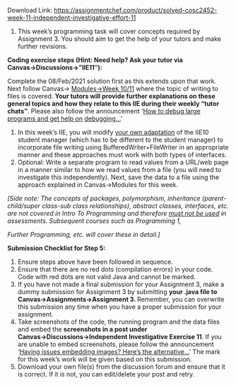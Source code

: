 Download Link: https://assignmentchef.com/product/solved-cosc2452-week-11-independent-investigative-effort-11
<br>
<ol>

 <li>This week’s programming task will cover concepts required by Assignment 3. You should aim to get the help of your tutors and make further revisions.</li>

</ol>

<strong>Coding exercise steps (Hint: Need help? Ask your tutor via Canvas→Discussions→”IIE11″):</strong>

Complete the 08/Feb/2021 solution first as this extends upon that work. Next follow Canvas→ <a href="https://rmit.instructure.com/courses/70691/modules">Modules→Week</a><a href="https://rmit.instructure.com/courses/70691/modules">  </a><a href="https://rmit.instructure.com/courses/70691/modules">10/11</a>  where the topic of writing to files is covered. <strong>Your tutors will provide further explanations on these general topics and how they relate to this IIE during their weekly “tutor chats”</strong>. Please also follow the announcement ‘<a href="https://rmit.instructure.com/courses/70691/discussion_topics/1039805">How to debug large programs and get help on</a> <a href="https://rmit.instructure.com/courses/70691/discussion_topics/1039805">debugging…</a>’

<ol>

 <li>In this week’s IIE, you will modify <u>your own adaptation</u> of the IIE10 student manager (which has to be different to the student manager) to incorporate file writing using BufferedWriter+FileWriter in an appropriate manner and these approaches must work with both types of interfaces.</li>

 <li>Optional: Write a separate program to read values from a URL/web page in a manner similar to how we read values from a file (you will need to investigate this independently). Next, save the data to a file using the approach explained in Canvas→Modules for this week.</li>

</ol>

<em>[Side note: The concepts of packages, polymorphism, inheritance (parent-child/super class-sub class relationships), abstract classes, interfaces, etc. are not covered in Intro To Programming and therefore <u>must not be used</u> in assessments. Subsequent courses such as Programming 1, </em>

<em>Further Programming, etc. will cover these in detail.]</em>

<strong>Submission Checklist for Step 5:</strong>

<ol>

 <li>Ensure steps above have been followed in sequence.</li>

 <li>Ensure that there are no red dots (compilation errors) in your code. Code with red dots are not valid Java and cannot be marked.</li>

 <li>If you have not made a final submission for your Assignment 3, make a dummy submission for Assignment 3 by submitting <strong>your .java file to </strong><strong>Canvas→</strong><strong>Assignments→Assignment 3. </strong>Remember, you can overwrite this submission any time when you have a proper submission for your assignment.</li>

 <li>Take screenshots of the code, the running program and the data files and embed the <strong>screenshots in a post under </strong><strong>Canvas→</strong><strong>Discussions→Independent Investigative Exercise 11</strong>. If you are unable to embed screenshots, please follow the announcement ‘<a href="https://rmit.instructure.com/courses/70691/discussion_topics/1038846">Having issues embedding images? Here’s the alternative…</a>’ The mark for this week’s work will be given based on this submission.</li>

 <li>Download your own file(s) from the discussion forum and ensure that it is correct. If it is not, you can edit/delete your post and retry.</li>

</ol>
